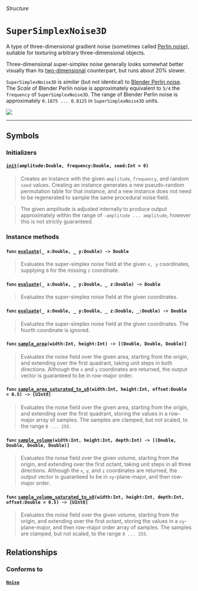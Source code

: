 ###### Structure 

# `SuperSimplexNoise3D`
A type of three-dimensional gradient noise (sometimes called [Perlin noise](https://en.wikipedia.org/wiki/Perlin_noise)), suitable for texturing arbitrary three-dimensional objects.

Three-dimensional super-simplex noise generally looks somewhat better visually than its [two-dimensional](struct-SuperSimplexNoise2D) counterpart, but runs about 20% slower.

`SuperSimplexNoise3D` is *similar* (but not identical) to [Blender Perlin noise](https://docs.blender.org/manual/en/dev/render/cycles/nodes/types/textures/noise.html). The *Scale* of Blender Perlin noise is approximately equivalent to `5/4` the `frequency` of `SuperSimplexNoise3D`. The range of Blender Perlin noise is approximately `0.1875 ... 0.8125` in `SuperSimplexNoise3D` units.

![](https://github.com/kelvin13/noise/blob/master/tests/banner_supersimplex3d.png)
*** 

## Symbols 

### Initializers

#### [`init`](protocol-Noise#initamplitudedouble-frequencydouble-seedint)`(amplitude:Double, frequency:Double, seed:Int = 0)`
> Creates an instance with the given `amplitude`, `frequency`, and random `seed` values. Creating an instance generates a new pseudo-random permutation table for that instance, and a new instance does not need to be regenerated to sample the same procedural noise field.

> The given amplitude is adjusted internally to produce output approximately within the range of `-amplitude ... amplitude`, however this is not strictly guaranteed.

### Instance methods 

#### `func` [`evaluate`](protocol-Noise#func-evaluate_-xdouble-_-ydouble---double)`(_ x:Double, _ y:Double) -> Double`
> Evaluates the super-simplex noise field at the given `x, y` coordinates, supplying `0` for the missing `z` coordinate.

#### `func` [`evaluate`](protocol-Noise#func-evaluate_-xdouble-_-ydouble-_-zdouble---double)`(_ x:Double, _ y:Double, _ z:Double) -> Double`
> Evaluates the super-simplex noise field at the given coordinates.

#### `func` [`evaluate`](protocol-Noise#func-evaluate_-xdouble-_-ydouble-_-zdouble-_-wdouble---double)`(_ x:Double, _ y:Double, _ z:Double, _:Double) -> Double`
> Evaluates the super-simplex noise field at the given coordinates. The fourth coordinate is ignored.

#### `func` [`sample_area`](protocol-Noise#func-sample_areawidthint-heightint---double-double-double)`(width:Int, height:Int) -> [(Double, Double, Double)]` 
> Evaluates the noise field over the given area, starting from the origin, and extending over the first quadrant, taking unit steps in both directions. Although the `x` and `y` coordinates are returned, the output vector is guaranteed to be in row-major order.

#### `func` [`sample_area_saturated_to_u8`](protocol-Noise#func-sample_area_saturated_to_u8widthint-heightint-offsetdouble--05---uint8)`(width:Int, height:Int, offset:Double = 0.5) -> [UInt8]` 
> Evaluates the noise field over the given area, starting from the origin, and extending over the first quadrant, storing the values in a row-major array of samples. The samples are clamped, but not scaled, to the range `0 ... 255`.

#### `func` [`sample_volume`](protocol-Noise#func-sample_volumewidthint-heightint-depthint---double-double-double-double)`(width:Int, height:Int, depth:Int) -> [(Double, Double, Double, Double)]` 
> Evaluates the noise field over the given volume, starting from the origin, and extending over the first octant, taking unit steps in all three directions. Although the `x`, `y`, and `z` coordinates are returned, the output vector is guaranteed to be in `xy`-plane-major, and then row-major order.

#### `func` [`sample_volume_saturated_to_u8`](protocol-Noise#func-sample_volume_saturated_to_u8widthint-heightint-depthint-offsetdouble--05---uint8)`(width:Int, height:Int, depth:Int, offset:Double = 0.5) -> [UInt8]` 
> Evaluates the noise field over the given volume, starting from the origin, and extending over the first octant, storing the values in a `xy`-plane-major, and then row-major order array of samples. The samples are clamped, but not scaled, to the range `0 ... 255`.

## Relationships 

### Conforms to

#### [`Noise`](protocol-Noise)